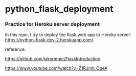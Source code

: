 # python_flask_deployment
 ### Practice for Heroku server deployment
 
 In this repo, I try to deploy the flask web app to Heroku server: https://python-flask-dev-2.herokuapp.com/
 
 reference: 
 
 https://github.com/jakerieger/FlaskIntroduction
 
 https://www.youtube.com/watch?v=Z1RJmh_OqeA

